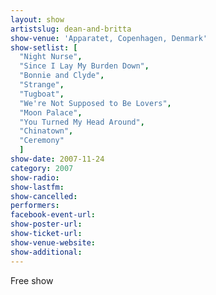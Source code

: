 ```yaml
---
layout: show
artistslug: dean-and-britta
show-venue: 'Apparatet, Copenhagen, Denmark'
show-setlist: [
  "Night Nurse",
  "Since I Lay My Burden Down",
  "Bonnie and Clyde",
  "Strange",
  "Tugboat",
  "We're Not Supposed to Be Lovers",
  "Moon Palace",
  "You Turned My Head Around",
  "Chinatown",
  "Ceremony"
  ]
show-date: 2007-11-24
category: 2007
show-radio: 
show-lastfm: 
show-cancelled: 
performers: 
facebook-event-url: 
show-poster-url: 
show-ticket-url: 
show-venue-website: 
show-additional: 
---
```


Free show